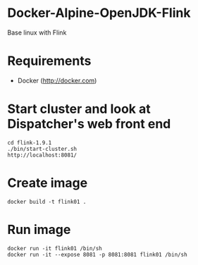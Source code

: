 # Docker-Alpine-OpenJDK-Flink

Base linux with Flink


# Requirements

- Docker (http://docker.com)

# Start cluster and look at Dispatcher's web front end
```
cd flink-1.9.1
./bin/start-cluster.sh
http://localhost:8081/
```

# Create image
```
docker build -t flink01 .
```
# Run image
```
docker run -it flink01 /bin/sh
docker run -it --expose 8081 -p 8081:8081 flink01 /bin/sh 
```
